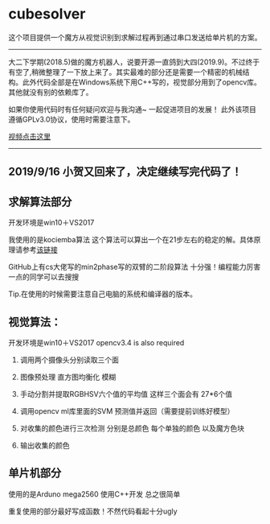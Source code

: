 # cubesolver
这个项目提供一个魔方从视觉识别到求解过程再到通过串口发送给单片机的方案。
***
大二下学期(2018.5)做的魔方机器人，说要开源一直鸽到大四(2019.9)。不过终于有空了,稍微整理了一下放上来了。其实最难的部分还是需要一个精密的机械结构。此外代码全部是在Windows系统下用C++写的，视觉部分用到了opencv库。其他就没有别的依赖库了。

如果你使用代码时有任何疑问欢迎与我沟通~ 一起促进项目的发展！ 此外该项目遵循GPLv3.0协议，使用时需要注意下。

[视频点击这里](https://www.bilibili.com/video/av39119098?share_medium=android&share_source=copy_link&bbid=062C94C7-71EB-4C64-B933-F3DBE0F89912101704infoc&ts=1545876742959)
***
## 2019/9/16 小贺又回来了，决定继续写完代码了！


## 求解算法部分

开发环境是win10＋VS2017

我使用的是kociemba算法 这个算法可以算出一个在21步左右的稳定的解。具体原理请参考[该链接](http://kociemba.org/download.htm)

GitHub上有cs大佬写的min2phase写的双臂的二阶段算法 十分强！编程能力厉害一点的同学可以去搜搜

Tip.在使用的时候需要注意自己电脑的系统和编译器的版本。

## 视觉算法：

开发环境是win10＋VS2017   opencv3.4 is also required

1. 调用两个摄像头分别读取三个面
2. 图像预处理 直方图均衡化 模糊
3. 手动分割并提取RGBHSV六个值的平均值 这样三个面会有 27*6个值

4. 调用opencv ml库里面的SVM 预测值并返回（需要提前训练好模型）
5. 对收集的颜色进行三次检测 分别是总颜色 每个单独的颜色 以及魔方色块
6. 输出收集的颜色



## 单片机部分

使用的是Arduno mega2560 使用C++开发 总之很简单

重复使用的部分最好写成函数！不然代码看起十分ugly

